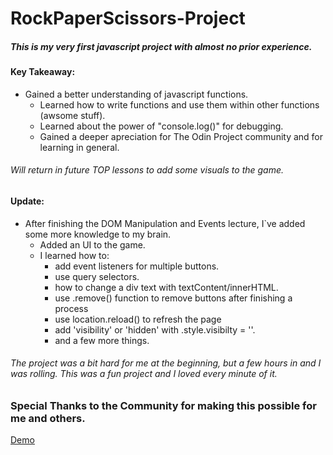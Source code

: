 # RockPaperScissors-Project

##### This is my very first javascript project with almost no prior experience. 

#### Key Takeaway:
* Gained a better understanding of javascript functions.
    * Learned how to write functions and use them within other functions (awsome stuff).
    * Learned about the power of "console.log()" for debugging.
    * Gained a deeper apreciation for The Odin Project community and for learning in general.


###### Will return in future TOP lessons to add some visuals to the game.



#### Update:
- After finishing the DOM Manipulation and Events lecture, I`ve added some more knowledge to my brain.
    * Added an UI to the game.
    * I learned how to:
        * add event listeners for multiple buttons.
        * use query selectors.
        * how to change a div text with textContent/innerHTML.
        * use .remove() function to remove buttons after finishing a process
        * use location.reload() to refresh the page
        * add 'visibility' or 'hidden' with .style.visibilty = ''.
        * and a few more things.

###### The project was a bit hard for me at the beginning, but a few hours in and I was rolling. This was a fun project and I loved every minute of it.

### Special Thanks to the Community for making this possible for me and others.

[Demo](https://stefanpython.github.io/RockPaperScissors-Project/)
